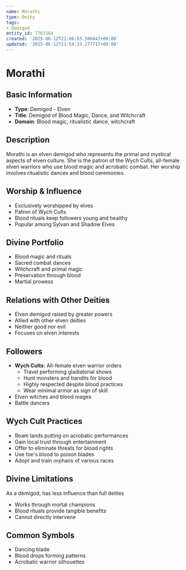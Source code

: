 ```yaml
---
name: Morathi
type: Deity
tags:
- Demigod
entity_id: 7763164
created: '2025-06-12T21:06:55.506047+00:00'
updated: '2025-06-12T21:54:33.277717+00:00'
---
```


# Morathi

## Basic Information
- **Type**: Demigod - Elven
- **Title**: Demigod of Blood Magic, Dance, and Witchcraft
- **Domain**: Blood magic, ritualistic dance, witchcraft

## Description
Morathi is an elven demigod who represents the primal and mystical aspects of elven culture. She is the patron of the Wych Cults, all-female elven warriors who use blood magic and acrobatic combat. Her worship involves ritualistic dances and blood ceremonies.

## Worship & Influence
- Exclusively worshipped by elves
- Patron of Wych Cults
- Blood rituals keep followers young and healthy
- Popular among Sylvan and Shadow Elves

## Divine Portfolio
- Blood magic and rituals
- Sacred combat dances
- Witchcraft and primal magic
- Preservation through blood
- Martial prowess

## Relations with Other Deities
- Elven demigod raised by greater powers
- Allied with other elven deities
- Neither good nor evil
- Focuses on elven interests

## Followers
- **Wych Cults**: All-female elven warrior orders
  - Travel performing gladiatorial shows
  - Hunt monsters and bandits for blood
  - Highly respected despite blood practices
  - Wear minimal armor as sign of skill
- Elven witches and blood mages
- Battle dancers

## Wych Cult Practices
- Roam lands putting on acrobatic performances
- Gain local trust through entertainment
- Offer to eliminate threats for blood rights
- Use foe's blood to poison blades
- Adopt and train orphans of various races

## Divine Limitations
As a demigod, has less influence than full deities
- Works through mortal champions
- Blood rituals provide tangible benefits
- Cannot directly intervene

## Common Symbols
- Dancing blade
- Blood drops forming patterns
- Acrobatic warrior silhouettes